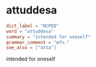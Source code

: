 # attuddesa

``` toml
dict_label = "NCPED"
word = "attuddesa"
summary = "intended for oneself"
grammar_comment = "mfn."
see_also = ["atta"]
```

intended for oneself

